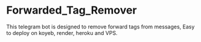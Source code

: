 # Forwarded_Tag_Remover
This telegram bot is designed to remove forward tags from messages, Easy to deploy on koyeb, render, heroku and VPS.
